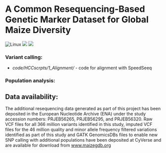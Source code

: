 
#  **A Common Resequencing-Based Genetic Marker Dataset for Global Maize Diversity**
![Linux](https://img.shields.io/badge/Linux-FCC624?style=for-the-badge&logo=linux&logoColor=black)
![](https://img.shields.io/badge/shell_script-%23121011.svg?style=for-the-badge&logo=gnu-bash&logoColor=white)
![](https://img.shields.io/badge/r-%23276DC3.svg?style=for-the-badge&logo=r&logoColor=white)
  ### Variant calling: 
 * *code/HCCscrpts/1_Alignment/* - code for alignment with SpeedSeeq

    
  ### Population analysis:
  
  ## Data availability:
The additional resequencing data generated as part of this project has been deposited in the European Nucleotide
Archive (ENA) under the study accession numbers: PRJEB56265, PRJEB56295, and PRJEB56320. Raw VCF files
for all 366 million variants identified in this study, imputed VCF files for the 46 million quality and minor allele
frequency filtered variations identified as part of this study and GATK GenomicsDBs files to enable new SNP calling
with additional populations have been deposited at CyVerse and are available for download from www.maizegdb.org
